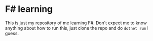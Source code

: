 ﻿# F# learning

This is just my repository of me learning F#. Don't expect me to know anything about how to run this, just clone the repo and do `dotnet run` I guess.